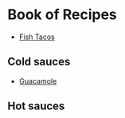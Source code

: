 # Book of Recipes
* [Fish Tacos](fishtacos.md)


## Cold sauces
* [Guacamole](guacamole.md)

## Hot sauces
